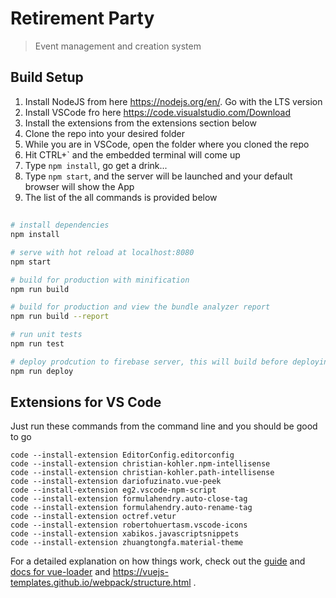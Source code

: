 # Retirement Party

> Event management and creation system

## Build Setup

1. Install NodeJS from here https://nodejs.org/en/. Go with the LTS version
2. Install VSCode fro here https://code.visualstudio.com/Download
3. Install the extensions from the extensions section below
4. Clone the repo into your desired folder
5. While you are in VSCode, open the folder where you cloned the repo
6. Hit CTRL+\` and the embedded terminal will come up
7. Type `npm install`, go get a drink...
8. Type `npm start`, and the server will be launched and your default browser will show the App
9. The list of the all commands is provided below

##

``` bash
# install dependencies
npm install

# serve with hot reload at localhost:8080
npm start

# build for production with minification
npm run build

# build for production and view the bundle analyzer report
npm run build --report

# run unit tests
npm run test

# deploy prodcution to firebase server, this will build before deploying
npm run deploy
```

## Extensions for VS Code
Just run these commands from the command line and you should be good to go
```
code --install-extension EditorConfig.editorconfig
code --install-extension christian-kohler.npm-intellisense
code --install-extension christian-kohler.path-intellisense
code --install-extension dariofuzinato.vue-peek
code --install-extension eg2.vscode-npm-script
code --install-extension formulahendry.auto-close-tag
code --install-extension formulahendry.auto-rename-tag
code --install-extension octref.vetur
code --install-extension robertohuertasm.vscode-icons
code --install-extension xabikos.javascriptsnippets
code --install-extension zhuangtongfa.material-theme
```
For a detailed explanation on how things work, check out the [guide](http://vuejs-templates.github.io/webpack/) and [docs for vue-loader](http://vuejs.github.io/vue-loader) and https://vuejs-templates.github.io/webpack/structure.html .
